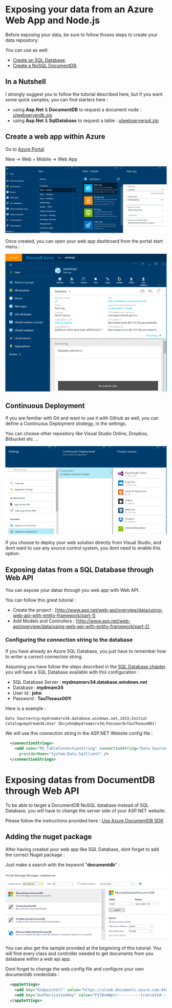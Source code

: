 # Exposing your data from an Azure Web App and Node.js

Before exposing your data, be sure to follow thoses steps to create your data repository:

You can use as well: 

* [Create an SQL Database](SQLDatabase.md).
* [Create a NoSQL DocumentDB](DocumentDB.md).


## In a Nutshell

I strongly suggest you to follow the tutorial described here, but if you want some quick samples, you can find starters here : 

* using **Asp.Net** & **DocumentDB** to request a document node : [ulwebserverdb.zip](webapp/samples/ulwebserverdb.zip)
* using **Asp.Net** & **SqlDatabase** to request a table : [ulwebserversql.zip](webapp/samples/ulwebserversql.zip)


## Create a web app within Azure

Go to [Azure Portal](http://portal.azure.com)

New -> Web + Mobile -> Web App

![](webapp/01.PNG)

Once created, you can open your web app dashboard from the portal start menu :

![](webapp/02.png)

## Continuous Deployment 

If you are familiar with Git and want to use it with Github as well, you can define a Continuous Deployment strategy, in the settings. 

You can choose other repository like Visual Studio Online, Dropbox, Bitbucket etc ...

![](webapp/03.png)

If you choose to deploy your web solution directly from Visual Studio, and dont want to use any source control system, you dont need to enable this option.


## Exposing datas from a SQL Database through Web API

You can expose your datas through you web app with Web API. 

You can follow this great tutorial :
* Create the project : [http://www.asp.net/web-api/overview/data/using-web-api-with-entity-framework/part-1]
* Add Models and Controllers : [http://www.asp.net/web-api/overview/data/using-web-api-with-entity-framework/part-2]


### Configuring the connection string to the database

If you have already an Azure SQL Database, you just have to remember how to writer a correct connection string.

Assuming you have follow the steps described in the [SQL Database chapter](SQLDatabase.md) you will have a SQL Database available with this configuration :
*  SQL Database Server : **mydreamsrv34.database.windows.net**
*  Database : **mydream34**
*  User Id : **john**
*  Password : **TauTheaux001!**

Here is a example :

	Data Source=tcp:mydreamsrv34.database.windows.net,1433;Initial Catalog=mydream34;User ID=john@mydreamsrv34;Password=TauTheaux001!
	
We will use this connection string in the ASP.NET Website config file :

```xml
  <connectionStrings>
    <add name="MS_TableConnectionString" connectionString="Data Source=tcp:mydreamsrv34.database.windows.net,1433;Initial Catalog=mydream34;User ID=john@mydreamsrv34;Password=TauTheaux001!"
      providerName="System.Data.SqlClient" />
  </connectionStrings>
```


# Exposing datas from DocumentDB through Web API 

To be able to target a DocumentDB NoSQL database instead of SQL Database, you will have to change the server side of your ASP.NET website.

Please follow the instructions provided here : 
[Use Azure DocumentDB SDK](https://azure.microsoft.com/en-us/documentation/articles/documentdb-get-started/)

## Adding the nuget package

After having created your web app like SQL Database, dont forget to add the correct Nuget package :

Just make a search with the keyword "**documentdb**" :

![](webapp/13.png)

You can also get the sample provided at the beginning of this tutorial.
You will find every class and controller needed to get documents from you database within a web api app.

Dont forget to change the web.config file and configure your own documentdb credentials :

```xml
  <appSettings>
    <add key="EndpointUrl" value="https://ulseb.documents.azure.com:443/" />
    <add key="AuthorizationKey" value="PjlDnmWpcr----------truncated---------------wEZINe/7q2lgaDs/5N9l7hY/w9ymKF7g==" />
  </appSettings>
```







